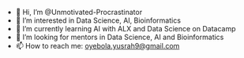 - 👋 Hi, I’m @Unmotivated-Procrastinator
- 👀 I’m interested in Data Science, AI, Bioinformatics
- 🌱 I’m currently learning AI with ALX and Data Science on Datacamp
- 💞️ I’m looking for mentors in Data Science, AI and Bioinformatics
- 📫 How to reach me: oyebola.yusrah9@gmail.com

<!---
Unmotivated-Procrastinator/Unmotivated-Procrastinator is a ✨ special ✨ repository because its `README.md` (this file) appears on your GitHub profile.
You can click the Preview link to take a look at your changes.
--->

